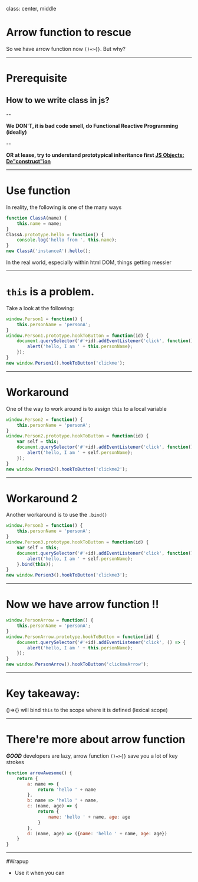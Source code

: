 class: center, middle

# Arrow function to rescue

So we have arrow function now `()=>{}`. But why?

---

# Prerequisite

## How to we write class in js?

--

**We DON'T, it is bad code smell, do Functional Reactive Programming (ideally)**

--

**OR at lease, try to understand prototypical inheritance first [JS Objects: De"construct"ion](https://davidwalsh.name/javascript-objects-deconstruction)**

---

# Use function

In reality, the following is one of the many ways

```javascript
function ClassA(name) {
	this.name = name;
}
ClassA.prototype.hello = function() {
	console.log('hello from ', this.name);
}
new ClassA('instanceA').hello();
```

In the real world, especially within html DOM, things getting messier

---

# `this` is a problem.

Take a look at the following:

```javascript
window.Person1 = function() {
	this.personName = 'personA';
}
window.Person1.prototype.hookToButton = function(id) {
	document.querySelector('#'+id).addEventListener('click', function(){
		alert('hello, I am ' + this.personName);
	});
}
new window.Person1().hookToButton('clickme');
```

---

# Workaround

One of the way to work around is to assign `this` to a local variable

```javascript
window.Person2 = function() {
	this.personName = 'personA';
}
window.Person2.prototype.hookToButton = function(id) {
	var self = this;
	document.querySelector('#'+id).addEventListener('click', function(){
		alert('hello, I am ' + self.personName);
	});
}
new window.Person2().hookToButton('clickme2');
```

---

# Workaround 2
Another workaround is to use the `.bind()`

```javascript
window.Person3 = function() {
	this.personName = 'personA';
}
window.Person3.prototype.hookToButton = function(id) {
	var self = this;
	document.querySelector('#'+id).addEventListener('click', function(){
		alert('hello, I am ' + self.personName);
	}.bind(this));
}
new window.Person3().hookToButton('clickme3');
```

---

# Now we have arrow function !!

```javascript
window.PersonArrow = function() {
	this.personName = 'personA';
}
window.PersonArrow.prototype.hookToButton = function(id) {
	document.querySelector('#'+id).addEventListener('click', () => {
		alert('hello, I am ' + this.personName);
	});
}
new window.PersonArrow().hookToButton('clickmeArrow');
```

---

# Key takeaway:

()=>{} will bind `this` to the scope where it is defined (lexical scope)

---

# There're more about arrow function

***GOOD*** developers are lazy, arrow function ```()=>{}``` save you a lot of key strokes

```javascript
function arrowAwesome() {
	return {
		a: name => {
			return 'hello ' + name
		},
		b: name => 'hello ' + name,
		c: (name, age) => {
			return {
				name: 'hello ' + name, age: age
			}
		},
		d: (name, age) => ({name: 'hello ' + name, age: age})
	}
}

```

---

#Wrapup 

* Use it when you can